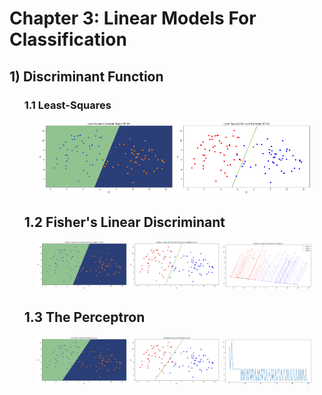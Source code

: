 # Chapter 3: Linear Models For Classification 

<h2>1) Discriminant Function</h2>
<ul>
  <h3>1.1 Least-Squares</h2>
    <p align="center">
      <img width="45%" src="Results\LS DR.png" />
      <img width="45%" src="Results\LS DB.png" />
    </p>
  <h2>1.2 Fisher's Linear Discriminant</h2>
    <p align="center">
      <img width="30%" src="Results\FLD DR.png" />
      <img width="30%" src="Results\FLD DB.png" />
      <img width="30%" src="Results\FLD Projection.png" />
    </p>
  <h2>1.3 The Perceptron</h2>
    <p align="center">
      <img width="30%" src="Results\Perceptron DR.png" />
      <img width="30%" src="Results\Perceptron DB.png" />
      <img width="30%" src="Results\Perceptron epochs.png" 
    </p>
</ul>
